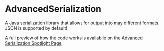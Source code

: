AdvancedSerialization
=====================

A Java serialization library that allows for output into may different formats. JSON is supported by default!

A full preview of how the code works is availabile on the [Advanced Serialization Spotlight Page ](http://www.prettymuchabigdeal.com/libs/advanced-serialization/)
